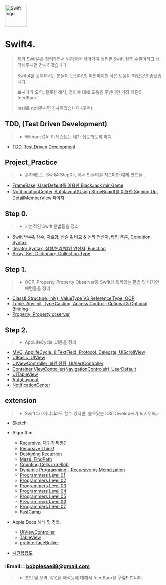 
<img src="https://swift.org/assets/images/swift.svg" alt="Swift logo" height="70" >

# Swift4. 

> 제가 Swift4를 정리하면서 뇌피셜을 섞어가며 정리한 Swift 정복 수필이라고 생각해주시면 감사하겠습니다. 
>
>Swift4를 공부하시는 분들이 보신다면, 미천하지만 작은 도움이 되었으면 좋겠습니다.
>
>보시다가 오역, 잘못된 해석, 정리에 대해 도움을 주신다면 가장 하단의 feedBack
>
>  mail로 noti주시면 감사하겠습니다 (꾸벅)

## TDD, (Test Driven Development)
>- Without QA! 이 테스트는 내가 집도하도록 하지..

- [TDD, Test Driven Development](https://github.com/joohopark/jhbob/blob/master/Study/TDD/TDD_UsingXcode.md)

## Project_Practice
>- 혼자해보는 Swift4
> Step0~, 에서 만들어본 자그마한 예제 코드들..

- [FrameBase, UserDefault를 이용한 BlackJack miniGame](https://github.com/joohopark/jhbob/blob/master/Project/smallProject/BlackJack.md)
- [NotifiocationCenter, Autolayout(Using StroyBoard)를 이용한 Signing Up, DetailMemberView 페이지](https://github.com/joohopark/jhbob/blob/master/Project/smallProject/NotificaionCenter_Autolayout.md) 
 
## Step 0.

>- 기본적인 Swift 문법들을 정리

- [Swift 변수& 상수, 자료형, 산술 & 비교 & 논리 연산자, 타입 추론, Condition Syntax](https://github.com/joohopark/jhbob/blob/master/Study/step0/SwiftBasic_var_let_if_switch.md)
- [Iterator Syntax, 삼항/논리/범위 연산자, Function](https://github.com/joohopark/jhbob/blob/master/Study/step0/SwiftBasic_for_while.md)
- [Array, Set, Dictionary, Collection Type](https://github.com/joohopark/jhbob/blob/master/Study/step0/SwiftBasic_CollectionType.md)


## Step 1.

>- OOP, Property, Property Observer등 Swfit의 특색있는 문법 및 디자인 패턴들을 정리

- [Class& Structure, init(), ValueType VS Reference Type, OOP](https://github.com/joohopark/jhbob/blob/master/Study/step1/ClassOOPStructure.md)
- [Tuple, Any, nil, Type Casting, Access Controll, Optional & Optional Binding](https://github.com/joohopark/jhbob/blob/master/Study/step1/Optional.md)
- [Property, Property observer](https://github.com/joohopark/jhbob/blob/master/Study/step1/Property_Observer.md)

## Step 2.

>- AppLifeCycle, UI등을 정리

- [MVC, ApplifeCycle, UITextField, Protocol, Delegate, UIScrollView](https://github.com/joohopark/jhbob/blob/master/Study/step2/AppLifeCycle.md)
- [UIBasic, UIView](https://github.com/joohopark/jhbob/blob/master/Study/step2/UIViewStart.md)
- [UIViewController, 화면 전환, UIAlertController](https://github.com/joohopark/jhbob/blob/master/Study/step2/ViewController_Segue_alert.md)
- [Container ViewController(NavigationControlelr), UserDefault](https://github.com/joohopark/jhbob/blob/master/Study/step2/NavigationController_userDefault.md)
- [UITableView](https://github.com/joohopark/jhbob/blob/master/Study/step2/TableView.md)
- [AutoLayoout](https://github.com/joohopark/jhbob/blob/master/Study/step2/About_AutoLayout.md)
- [NotificationCenter](https://github.com/joohopark/jhbob/blob/master/Study/step2/Notification.md)



## extension
>- Swift4가 아니더라도 할수 있지만, 쓸모있는 IOS Developer가 되기위해..!

- Sketch

- Algorithm
	- [Recursive, 재귀가 뭐임?](https://github.com/joohopark/jhbob/blob/master/Study/Recursive/Recursive01.md)
	- [Recursive Think!](https://github.com/joohopark/jhbob/blob/master/Study/Recursive/Recursive02.md)
	- [Designing Recursion](https://github.com/joohopark/jhbob/blob/master/Study/Recursive/Recursive03.md)
	- [Maze, FindPath](https://github.com/joohopark/jhbob/blob/master/Study/Algorithm/maze_findPath.md)
	- [Counting Cells in a Blob](https://github.com/joohopark/jhbob/blob/master/Study/Algorithm/countedCells.md)
	- [Dynamic Programming - Recursive Vs Memoization](https://github.com/joohopark/jhbob/blob/master/Study/Recursive/Recursive04.md)
	- [Programmers Level 01](https://github.com/joohopark/jhbob/blob/master/Study/Algorithm/Programmers/Programmers01.md)
	- [Programmers Level 02](https://github.com/joohopark/jhbob/blob/master/Study/Algorithm/Programmers/Programmers02.md)
	- [Programmers Level 03](https://github.com/joohopark/jhbob/blob/master/Study/Algorithm/Programmers/Programmers03.md)
	- [Programmers Level 04](https://github.com/joohopark/jhbob/blob/master/Study/Algorithm/Programmers/Programmers04.md)
	- [Programmers Level 05](https://github.com/joohopark/jhbob/blob/master/Study/Algorithm/Programmers/Programmers05.md)
	- [Programmers Level 06](https://github.com/joohopark/jhbob/blob/master/Study/Algorithm/Programmers/Programmers06.md)
	- [Programmers Level 07](https://github.com/joohopark/jhbob/blob/master/Study/Algorithm/Programmers/Programmers07.md)
	- [FastCamp](https://github.com/joohopark/jhbob/blob/master/Study/Algorithm/fastcamp/Swift_Array.md)

- Apple Docs 해석 및 정리.
	- [UIViewController](https://github.com/joohopark/jhbob/blob/master/Study/AppleDoc/UIViewController.md)
	- [TableView](https://github.com/joohopark/jhbob/blob/master/Study/AppleDoc/TableView.md)
	- [preInterfaceBuilder](https://github.com/joohopark/jhbob/blob/master/Study/AppleDoc/prepareInterfaceBuilder.md)


- [시간복잡도](https://github.com/joohopark/jhbob/blob/master/Study/TimeComplexity.md)



### **:Email:**  : <bobplesae88@gmail.com>
> - 조언 및 오역, 잘못된 해석등에 대해서 feedBack을 **구걸!!** 합니다.

